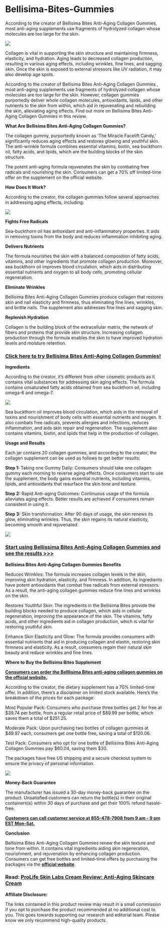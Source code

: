 # Bellisima-Bites-Gummies
According to the creator of Bellisima Bites Anti-Aging Collagen Gummies, most anti-aging supplements use fragments of hydrolyzed collagen whose molecules are too large for the skin.

[![](https://blogger.googleusercontent.com/img/b/R29vZ2xl/AVvXsEjghgsBcugg93rNgSnO518rh5vOC6PWQf9MUm0f1zcdEDCTYsh8imINBweiL3mmrV7kVx-kaWEnel_oGI55o7z_voWheipUBsHRvnRVoIspJglC7YKGdVzVJg4YdGLGL_nlt-7yIcUZx3TqVWVaE6aKbisVggLQpCKbu6M3HCsA83g5PLpbAkn9zB2U/w640-h362/Screenshot%20(492).png)](https://www.glitco.com/get-bellisima-bites-gummies)

Collagen is vital in supporting the skin structure and maintaining firmness, elasticity, and hydration. Aging leads to decreased collagen production, resulting in various aging effects, including wrinkles, fine lines, and sagging skin. Once the skin is exposed to external stressors like UV radiation, it may also develop age spots.

According to the creator of Bellisima Bites Anti-Aging Collagen Gummies , most anti-aging supplements use fragments of hydrolyzed collagen whose molecules are too large for the skin. However, collagen gummies purportedly deliver whole collagen molecules, antioxidants, lipids, and other nutrients to the skin from within, which aid in rejuvenating and rebuilding the skin, alleviating aging effects. Find out more on Bellisima Bites Anti-Aging Collagen Gummies in this review.

**What Are Bellisima Bites Anti-Aging Collagen Gummies?**

The collagen gummy, purportedly known as ‘The Miracle Facelift Candy,’ significantly reduces aging effects and restores glowing and youthful skin. The anti-wrinkle formula combines essential vitamins, biotin, sea buckthorn oil, fatty acids, and lipids, which are the building blocks of the skin structure.

The potent anti-aging formula rejuvenates the skin by combating free radicals and nourishing the skin. Consumers can get a 70% off limited-time offer on the supplement on the official website.

**How Does It Work?**

According to the creator, the collagen gummies follow several approaches in addressing aging effects, including:

[![](https://blogger.googleusercontent.com/img/b/R29vZ2xl/AVvXsEhf0USSL5_Vnc-7z_qbz8UMHcdpn541-Bpq5RGRmofW0qX9Kn0aJ-AkFTxvigG-6BslRBijFOm3M5svaVntJZMr-R-mlU9vl_pABwTV47OP7X1uQ-z9a8TEgJ44G62MUK5EEJxCIr-nW9SghMAB1IyNOGDotDI6u2nXzqTDndIHbFSQIyZhlD9uB1Ld/w640-h298/Screenshot%20(490).png)](https://www.glitco.com/get-bellisima-bites-gummies)

**Fights Free Radicals**

Sea-buckthorn oil has antioxidant and anti-inflammatory properties. It aids in removing toxins from the body and reduces inflammation inhibiting aging.

**Delivers Nutrients**

The formula nourishes the skin with a balanced composition of fatty acids, vitamins, and other ingredients that promote collagen production. Moreover, sea buckthorn oil improves blood circulation, which aids in distributing essential nutrients and oxygen to all body cells, promoting cellular regeneration.

**Eliminate Wrinkles**

Bellisima Bites Anti-Aging Collagen Gummies produce collagen that restores skin and nail elasticity and firmness, thus eliminating fine lines, wrinkles, and brittle nails. The supplement also addresses fine lines and sagging skin.

**Replenish Hydration**

Collagen is the building block of the extracellular matrix, the network of fibers and proteins that provide skin structure. Increasing collagen production through the formula enables the skin to have improved hydration levels and moisture retention.

### **[Click here to try Bellisima Bites Anti-Aging Collagen Gummies!](https://www.glitco.com/get-bellisima-bites-gummies)**

**Ingredients**

According to the creator, it’s different from other cosmetic products as it contains vital substances for addressing skin aging effects. The formula contains unsaturated fatty acids obtained from sea buckthorn oil, including omega-6 and omega-7.

[![](https://blogger.googleusercontent.com/img/b/R29vZ2xl/AVvXsEhAahu9-SwSFqQTd32dcbKvPo4q_g5Ktqk8CLAqAn9kov-7fTNJxs8O1LJj4u38aUiuD205LczFxnZSmMFFQmpS3kl6x7c4CxTCDZJzLtLa7svj39E4nZYcC7TciNYRFJsVozKxhgd1HSfW_stUfYn60nXwQT-tbo7bNxRfpC-3MzM7jt5ra28_teq7/w640-h322/Screenshot%20(488).png)](https://www.glitco.com/get-bellisima-bites-gummies)

Sea buckthorn oil improves blood circulation, which aids in the removal of toxins and nourishment of body cells with essential nutrients and oxygen. It also combats free radicals, prevents allergies and infections, reduces inflammation, and aids skin repair and regeneration. The supplement also contains vitamins, biotin, and lipids that help in the production of collagen.

**Usage and Results** 

Each jar contains 20 collagen gummies, and according to the creator, the collagen supplement can be used as follows to get better results:

**Step 1:** Taking one Gummy Daily: Consumers should take one collagen gummy each morning to reverse aging effects. Once consumers start to use the supplement, the body gains essential nutrients, including vitamins, lipids, and antioxidants that resurface the skin tone and texture.

**Step 2:** Rapid Anti-aging Outcomes: Continuous usage of the formula alleviates aging effects. Better results are achieved if consumers remain consistent in using it.

**Step 3:** Skin transformation: After 90 days of usage, the skin renews its glow, eliminating wrinkles. Thus, the skin regains its natural elasticity, becoming smooth and rejuvenated.

[![](https://blogger.googleusercontent.com/img/b/R29vZ2xl/AVvXsEhv0rb8-vng8V5gDnRpS0wz5uzb1_GjRji4dPGUPT1U8-JhMld0IFviXru7L_7DJfS2WBQfChzCs8US4f9rW02lNJkEmP8xVKZ4UFYPypI4X_8SEuaVCt_p_p7fBG909mDnS9YkzMzlJ6BGxPX6rJsb3nFM_kr3D29KieeZLP9MRIqwNef-UfFsv0Lk/w640-h356/Screenshot%20(491).png)](https://www.glitco.com/get-bellisima-bites-gummies)

### **[Start using Bellissima Bites Anti-Aging Collagen Gummies and see the results >>>](https://www.glitco.com/get-bellisima-bites-gummies)**

**Bellisima Bites Anti-Aging Collagen Gummies Benefits**

Reduces Wrinkles: The formula increases collagen levels in the skin, improving skin hydration, elasticity, and firmness. In addition, its ingredients have potent antioxidants that combat free radicals from external stressors. As a result, the anti-aging collagen gummies reduce fine lines and wrinkles on the skin.

Restores Youthful Skin: The ingredients in the Bellisima Bites provide the building blocks needed to produce collagen, which aids in cellular regeneration, improving the appearance of the skin. The vitamins, fatty acids, and other ingredients aid in collagen production, which is vital for restoring youthful skin.

Enhance Skin Elasticity and Glow: The formula provides consumers with essential nutrients that aid in producing collagen and elastin, restoring skin firmness and elasticity. As a result, consumers regain their natural skin beauty and reduce wrinkles and fine lines.

**Where to Buy the Bellisima Bites Supplement**

**[Consumers can order the Belllisima Bites anti-aging collagen gummies on the official website.](https://www.glitco.com/get-bellisima-bites-gummies)**

According to the creator, the dietary supplement has a 70% limited-time offer. In addition, there’s a disclaimer on limited stock available. Here’s the breakdown of the prices for each package:

Most Popular Pack: Consumers who purchase three bottles get 2 for free at $39.74 per bottle, from a regular retail price of $89.99 per bottle, which saves them a total of $251.25.

Moderate Pack: Upon purchasing two bottles of collagen gummies at $49.97 each, consumers get one bottle free, saving a total of $120.06.

Test Pack: Consumers who opt for one bottle of Bellisima Bites Anti-Aging Collagen Gummies pay $60.04, saving them $30.

The packages have free US shipping and a secure checkout system to ensure the privacy of personal information.

[![](https://blogger.googleusercontent.com/img/b/R29vZ2xl/AVvXsEiewDBXqK5Qoze3eywUxVqlM_HZ6f0TvjHctAfkjgKAAQZPEnRsgMQo39a89Mue9fKq6I2wstCaFZuIEOcFViCzaqBX6VHN7x0fCNEsX331PnVAYPJ_JQkSjykJw8fikQTWwJLgGOZ4dlgh4tdEif8mS0Qyx1rLbSn-wuogrQwS6QIqTsckBYq2C4YK/w618-h640/Screenshot%20(487).png)](https://www.glitco.com/get-bellisima-bites-gummies)

**Money-Back Guarantee**

The manufacturer has issued a 30-day money-back guarantee on the product. Unsatisfied customers can return the bottle(s) in their original containers(s) within 30 days of purchase and get their 100% refund hassle-free.

**[Customers can call customer service at 855-478-7908 from 9 am - 9 pm EST Mon-Sat.](https://www.glitco.com/get-bellisima-bites-gummies)**

**Conclusion**

Bellisima Bites Anti-Aging Collagen Gummies renew the skin texture and tone from within. It contains vital ingredients aiding skin regeneration, nourishment, and rejuvenation by enhancing collagen production. Consumers can get free bottles and limited-time offers by purchasing the packages via the [**official website**](https://www.glitco.com/get-bellisima-bites-gummies).

### **Read:** [ProLife Skin Labs Cream Review: Anti-Aging Skincare Cream](https://www.glitco.com/get-bellisima-bites-gummies)

**Affiliate Disclosure:**

The links contained in this product review may result in a small commission if you opt to purchase the product recommended at no additional cost to you. This goes towards supporting our research and editorial team. Please know we only recommend high-quality products.
